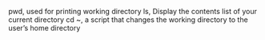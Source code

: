 pwd, used for printing working directory
ls, Display the contents list of your current directory
cd ~, a script that changes the working directory to the user’s home directory
